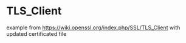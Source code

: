 # TLS_Client
example from https://wiki.openssl.org/index.php/SSL/TLS_Client
with updated certificated file
